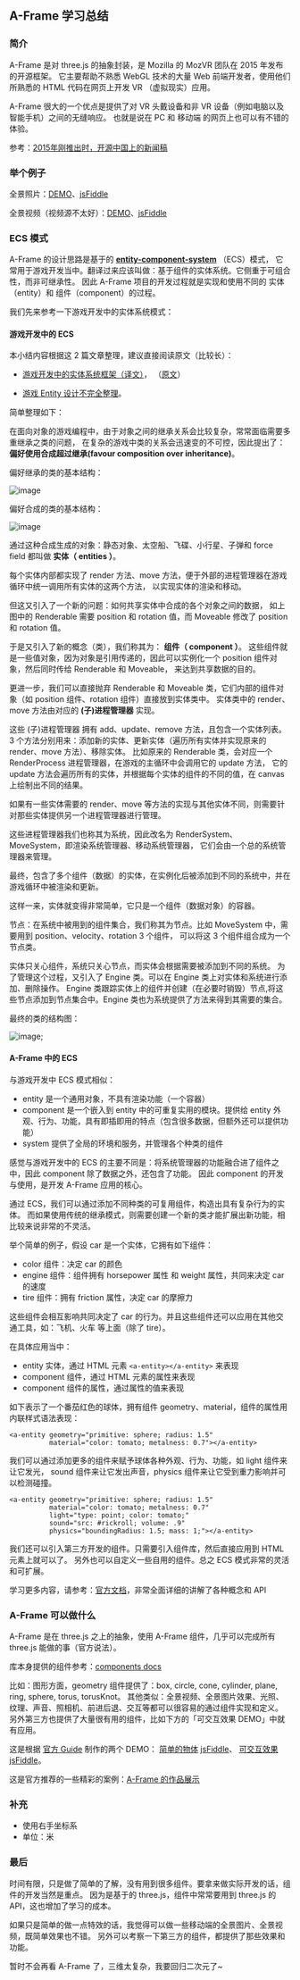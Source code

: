 <!--http://163.fm/Zjax1VD-->
## A-Frame 学习总结

### 简介

A-Frame 是对 three.js 的抽象封装，是 Mozilla 的 MozVR 团队在 2015 年发布的开源框架。
它主要帮助不熟悉 WebGL 技术的大量 Web 前端开发者，使用他们所熟悉的 HTML 代码在网页上开发 VR （虚拟现实）应用。

A-Frame 很大的一个优点是提供了对 VR 头戴设备和非 VR 设备（例如电脑以及智能手机）之间的无缝响应。
也就是说在 PC 和 移动端 的网页上也可以有不错的体验。

参考：[2015年刚推出时，开源中国上的新闻稿](http://www.oschina.net/news/69119/mozilla-open-source-a-frame)

### 举个例子

全景照片：[DEMO](http://tianyn1990.github.io/AFrame/examples/html/image.html)、[jsFiddle](https://jsfiddle.net/tianyn1990/86sh626g/)

全景视频（视频源不太好）：[DEMO](http://tianyn1990.github.io/AFrame/examples/html/video.html)、[jsFiddle](https://jsfiddle.net/tianyn1990/taLeko6a/)

### ECS 模式

A-Frame 的设计思路是基于的 **[entity-component-system](https://aframe.io/docs/0.2.0/core/)** （ECS）模式，
它常用于游戏开发当中。翻译过来应该叫做：基于组件的实体系统。它侧重于可组合性，而非可继承性。
因此 A-Frame 项目的开发过程就是实现和使用不同的 实体（entity）和 组件（component）的过程。

我们先来参考一下游戏开发中的实体系统模式：

#### 游戏开发中的 ECS

本小结内容根据这 2 篇文章整理，建议直接阅读原文（比较长）：

* [游戏开发中的实体系统框架（译文）](http://blog.csdn.net/aisajiajiao/article/details/19011259)，
（[原文](http://www.richardlord.net/blog/what-is-an-entity-framework)）

* [游戏 Entity 设计不完全整理](http://blog.csdn.net/nightmare/article/details/1415188)。

简单整理如下：

在面向对象的游戏编程中，由于对象之间的继承关系会比较复杂，常常面临需要多重继承之类的问题，
在复杂的游戏中类的关系会迅速变的不可控，因此提出了： **偏好使用合成超过继承(favour composition over inheritance)**。

偏好继承的类的基本结构：

![image](http://tianyn1990.github.io/AFrame/learning/images/inheritance.jpg)

偏好合成的类的基本结构：

![image](http://tianyn1990.github.io/AFrame/learning/images/composition.jpg)

通过这种合成生成的对象：静态对象、太空船、飞碟、小行星、子弹和 force field 都叫做 **实体（ entities ）**。

每个实体内部都实现了 render 方法、move 方法，便于外部的进程管理器在游戏循环中统一调用所有实体的这两个方法，
以实现实体的渲染和移动。

但这又引入了一个新的问题：如何共享实体中合成的各个对象之间的数据，
如上图中的 Renderable 需要 position 和 rotation 值，而 Moveable 修改了 position 和 rotation 值。

于是又引入了新的概念（类），我们称其为： **组件（ component ）**。
这些组件就是一些值对象，因为对象是引用传递的，因此可以实例化一个 position 组件对象，然后同时传给 Renderable 和 Moveable，
来达到共享数据的目的。

更进一步，我们可以直接抛弃 Renderable 和 Moveable 类，它们内部的组件对象（如 position 组件、rotation 组件）直接放到实体类中。
实体类中的 render、move 方法由对应的 **(子)进程管理器** 实现。

这些 (子)进程管理器 拥有 add、update、remove 方法，且包含一个实体列表。
3 个方法分别用来：添加新的实体、更新实体（遍历所有实体并实现原来的 render、move 方法）、移除实体。
比如原来的 Renderable 类，会对应一个 RenderProcess 进程管理器，在游戏的主循环中会调用它的 update 方法，
它的 update 方法会遍历所有的实体，并根据每个实体的组件的不同的值，在 canvas 上绘制出不同的结果。

如果有一些实体需要的 render、move 等方法的实现与其他实体不同，则需要针对那些实体提供另一个进程管理器进行管理。

这些进程管理器我们也称其为系统，因此改名为 RenderSystem、MoveSystem，即渲染系统管理器、移动系统管理器，
它们会由一个总的系统管理器来管理。

最终，包含了多个组件（数据）的实体，在实例化后被添加到不同的系统中，并在游戏循环中被渲染和更新。

这样一来，实体就变得非常简单，它只是一个组件（数据对象）的容器。

节点：在系统中被用到的组件集合，我们称其为节点。比如 MoveSystem 中，需要用到 position、velocity、rotation 3 个组件，
可以将这 3 个组件组合成为一个节点类。

实体只关心组件，系统只关心节点，而实体会根据需要被添加到不同的系统。
为了管理这个过程，又引入了 Engine 类。可以在 Engine 类上对实体和系统进行添加、删除操作。
Engine 类跟踪实体上的组件并创建（在必要时销毁）节点,将这些节点添加到节点集合中。Engine 类也为系统提供了方法来得到其需要的集合。

最终的类的结构图：

![image](http://tianyn1990.github.io/AFrame/learning/images/engine.jpg);


#### A-Frame 中的 ECS

与游戏开发中 ECS 模式相似：

* entity 是一个通用对象，不具有渲染功能（一个容器）
* component 是一个嵌入到 entity 中的可重复实用的模块。提供给 entity 外观、行为、功能，具有即插即用的特点（包含很多数据，但额外还可以提供功能）
* system 提供了全局的环境和服务，并管理各个种类的组件

感觉与游戏开发中的 ECS 的主要不同是：将系统管理器的功能融合进了组件之中，因此 component 除了数据之外，还包含了功能。
因此 component 的开发与使用，是开发 A-Frame 应用的核心。

通过 ECS，我们可以通过添加不同种类的可复用组件，构造出具有复杂行为的实体。
而如果使用传统的继承模式，则需要创建一个新的类才能扩展出新功能，相比较来说非常的不灵活。

举个简单的例子，假设 car 是一个实体，它拥有如下组件：

* color 组件：决定 car 的颜色
* engine 组件：组件拥有 horsepower 属性 和 weight 属性，共同来决定 car 的速度
* tire 组件：拥有 friction 属性，决定 car 的摩擦力

这些组件会相互影响共同决定了 car 的行为。并且这些组件还可以应用在其他交通工具，如：飞机、火车 等上面（除了 tire）。

在具体应用当中：

* entity 实体，通过 HTML 元素 `<a-entity></a-entity>` 来表现
* component 组件，通过 HTML 元素的属性来表现
* component 组件的属性，通过属性的值来表现

如下表示了一个番茄红色的球体，拥有组件 geometry、material，组件的属性用内联样式语法表现：

```
<a-entity geometry="primitive: sphere; radius: 1.5"
          material="color: tomato; metalness: 0.7"></a-entity>
```

我们可以通过添加更多的组件来赋予球体各种外观、行为、功能，如 light 组件来让它发光，
sound 组件来让它发出声音，physics 组件来让它受到重力影响并可以检测碰撞。

```
<a-entity geometry="primitive: sphere; radius: 1.5"
          material="color: tomato; metalness: 0.7"
          light="type: point; color: tomato;"
          sound="src: #rickroll; volume: .9"
          physics="boundingRadius: 1.5; mass: 1;"></a-entity>
```

我们还可以引入第三方开发的组件。只需要引入组件库，然后直接应用到 HTML 元素上就可以了。
另外也可以自定义一些自用的组件。总之 ECS 模式非常的灵活和可扩展。

学习更多内容，请参考：[官方文档](https://aframe.io/docs/0.2.0/core/)，非常全面详细的讲解了各种概念和 API


### A-Frame 可以做什么

A-Frame 是在 three.js 之上的抽象，使用 A-Frame 组件，几乎可以完成所有 three.js 能做的事（官方说法）。

库本身提供的组件参考：[components docs](https://aframe.io/docs/0.2.0/components/)

比如：图形方面，geometry 组件提供了：box, circle, cone, cylinder, plane, ring, sphere, torus, torusKnot。
其他类似：全景视频、全景图片效果、光照、纹理、声音、照相机、前进后退、交互等都可以很容易的通过组件实现和定义。
另外第三方也提供了大量很有用的组件，比如下方的「可交互效果 DEMO」中就有应用。

这是根据 [官方 Guide](https://aframe.io/docs/0.2.0/guide/) 制作的两个 DEMO：
[简单的物体](http://tianyn1990.github.io/AFrame/examples/html/helloword.html) [jsFiddle](https://jsfiddle.net/tianyn1990/g75tvjzo/)、
[可交互效果](http://tianyn1990.github.io/AFrame/examples/html/helloword2.html) [jsFiddle](https://jsfiddle.net/tianyn1990/nd4t2cq3/)。

这是官方推荐的一些精彩的案例：[A-Frame 的作品展示](https://github.com/aframevr/awesome-aframe#scenes)


### 补充

* 使用右手坐标系
* 单位：米


### 最后

时间有限，只是做了简单的了解，没有用到很多组件。要拿来做实际开发的话，组件的开发当然是重点。
因为是基于的 three.js，组件中常常要用到 three.js 的 API，这也增加了学习的成本。

如果只是简单的做一点特效的话，我觉得可以做一些移动端的全景图片、全景视频，既简单效果也不错。
另外可以考察一下第三方的组件，都提供了那些效果和功能。

暂时不会再看 A-Frame 了，三维太复杂，我要回归二次元了~
